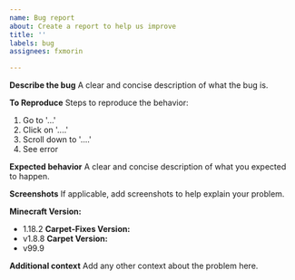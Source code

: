 ```yaml
---
name: Bug report
about: Create a report to help us improve
title: ''
labels: bug
assignees: fxmorin

---
```


**Describe the bug**
A clear and concise description of what the bug is.

**To Reproduce**
Steps to reproduce the behavior:
1. Go to '...'
2. Click on '....'
3. Scroll down to '....'
4. See error

**Expected behavior**
A clear and concise description of what you expected to happen.

**Screenshots**
If applicable, add screenshots to help explain your problem.

**Minecraft Version:**
 - 1.18.2
**Carpet-Fixes Version:**
 - v1.8.8
**Carpet Version:**
 - v99.9

**Additional context**
Add any other context about the problem here.
